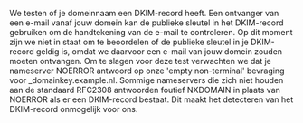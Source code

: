 We testen of je domeinnaam een DKIM-record heeft. Een ontvanger van een e-mail vanaf jouw domein kan de publieke sleutel in het DKIM-record gebruiken om de handtekening van de e-mail te controleren. Op dit moment zijn we niet in staat om te beoordelen of de publieke sleutel in je DKIM-record geldig is, omdat we daarvoor een e-mail van jouw domein zouden moeten ontvangen. Om te slagen voor deze test verwachten we dat je nameserver NOERROR antwoord op onze 'empty non-terminal' bevraging voor _domainkey.example.nl. Sommige nameservers die zich niet houden aan de standaard RFC2308 antwoorden foutief NXDOMAIN in plaats van NOERROR als er een DKIM-record bestaat. Dit maakt het detecteren van het DKIM-record onmogelijk voor ons. 
